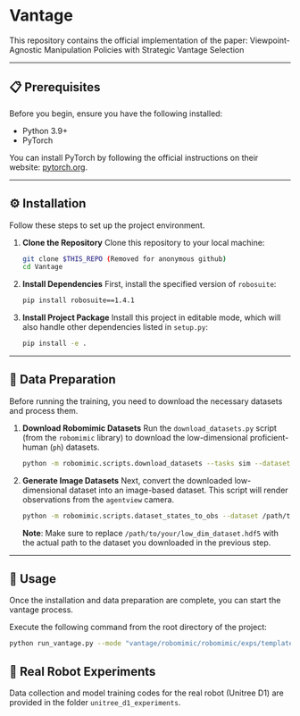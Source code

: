 # Vantage

This repository contains the official implementation of the paper: Viewpoint-Agnostic Manipulation Policies with Strategic Vantage Selection

---

## 📋 Prerequisites

Before you begin, ensure you have the following installed:
* Python 3.9+
* PyTorch

You can install PyTorch by following the official instructions on their website: [pytorch.org](https://pytorch.org/get-started/locally/).

---

## ⚙️ Installation

Follow these steps to set up the project environment.

1.  **Clone the Repository**
    Clone this repository to your local machine:
    ```bash
    git clone $THIS_REPO (Removed for anonymous github) 
    cd Vantage
    ```

2.  **Install Dependencies**
    First, install the specified version of `robosuite`:
    ```bash
    pip install robosuite==1.4.1
    ```

3.  **Install Project Package**
    Install this project in editable mode, which will also handle other dependencies listed in `setup.py`:
    ```bash
    pip install -e .
    ```

---

## 💾 Data Preparation

Before running the training, you need to download the necessary datasets and process them.

1.  **Download Robomimic Datasets**
    Run the `download_datasets.py` script (from the `robomimic` library) to download the low-dimensional proficient-human (`ph`) datasets.
    ```bash
    python -m robomimic.scripts.download_datasets --tasks sim --dataset_types ph --hdf5_types low_dim
    ```

2.  **Generate Image Datasets**
    Next, convert the downloaded low-dimensional dataset into an image-based dataset. This script will render observations from the `agentview` camera.
    ```bash
    python -m robomimic.scripts.dataset_states_to_obs --dataset /path/to/your/low_dim_dataset.hdf5 --output_name image_dataset.hdf5 --done_mode 2 --camera_names agentview --camera_height 84 --camera_width 84
    ```
    **Note**: Make sure to replace `/path/to/your/low_dim_dataset.hdf5` with the actual path to the dataset you downloaded in the previous step.

---

## 🚀 Usage

Once the installation and data preparation are complete, you can start the vantage process.

Execute the following command from the root directory of the project:
```bash
python run_vantage.py --mode "vantage/robomimic/robomimic/exps/templates/ bc_transformer.json" --batch_size 256 --num_epochs 50 --device "cuda:0" --model_dir "vantage/base_models/lift_bct" --base_model "vantage/base_models/lift_bct/models/model_epoch_1000.pth" --raw_data "vantage/datasets/lift/ph/demo_v141.hdf5" --dataset_dir "vantage/datasets/lift/ph" --base_dataset "vantage/datasets/lift/ph/angle_0_0.hdf5" --num_iterations 32 --horizon 200 --initial_points 4 --n_rollouts 10
```


## 🦾 Real Robot Experiments

Data collection and model training codes for the real robot (Unitree D1) are provided in the folder `unitree_d1_experiments`.
